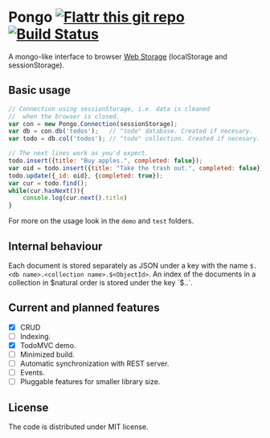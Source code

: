 # Pongo [![Flattr this git repo](http://api.flattr.com/button/flattr-badge-large.png)](https://flattr.com/submit/auto?user_id=basaundi&url=https://github.com/basaundi/pongo&title=pongo&language=coffescript&tags=github&category=software) [![Build Status](https://secure.travis-ci.org/basaundi/pongo.png)](http://travis-ci.org/basaundi/pongo)

A mongo-like interface to browser [Web Storage](http://dev.w3.org/html5/webstorage/) (localStorage and sessionStorage).

## Basic usage

```javascript
// Connection using sessionStorage, i.e. data is cleaned
//  when the browser is closed.
var con = new Pongo.Connection(sessionStorage);
var db = con.db('todos');   // "todo" database. Created if necesary.
var todo = db.col('todos'); // "todo" collection. Created if necesary.

// The next lines work as you'd expect.
todo.insert({title: "Buy apples.", completed: false});
var oid = todo.insert({title: "Take the trash out.", completed: false});
todo.update({_id: oid}, {completed: true});
var cur = todo.find();
while(cur.hasNext()){
	console.log(cur.next().title)
}
```

For more on the usage look in the `demo` and `test` folders.

## Internal behaviour

Each document is stored separately as JSON under a key with the name
`$.<db name>.<collection name>.$<ObjectId>`. An index of the documents
in a collection in $natural order is stored under the key
`$.<db name>.<collection name>`.

## Current and planned features

- [X] CRUD
- [ ] Indexing.
- [X] TodoMVC demo.
- [ ] Minimized build.
- [ ] Automatic synchronization with REST server.
- [ ] Events.
- [ ] Pluggable features for smaller library size.

## License

The code is distributed under MIT license.
